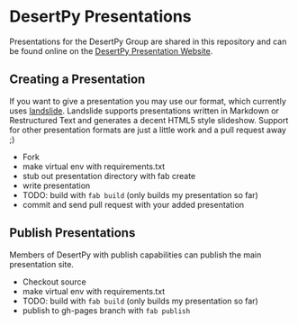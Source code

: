 DesertPy Presentations
======================

Presentations for the DesertPy Group are shared in this repository and
can be found online on the
[DesertPy Presentation Website](http://desertpy.com/pages/presentations.html).

Creating a Presentation
-----------------------

If you want to give a presentation you may use our format, which currently
uses [landslide](https://github.com/adamzap/landslide).  Landslide
supports presentations written in Markdown or Restructured Text and
generates a decent HTML5 style slideshow.  Support for other presentation
formats are just a little work and a pull request away ;)

* Fork
* make virtual env with requirements.txt
* stub out presentation directory with fab create
* write presentation
* TODO: build with `fab build` (only builds my presentation so far)
* commit and send pull request with your added presentation

Publish Presentations
---------------------

Members of DesertPy with publish capabilities can publish the main
presentation site.

* Checkout source
* make virtual env with requirements.txt
* TODO: build with `fab build` (only builds my presentation so far)
* publish to gh-pages branch with `fab publish`


